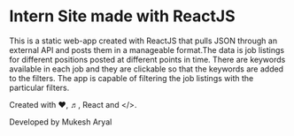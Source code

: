# Intern Site made with ReactJS

This is a static web-app created with ReactJS that pulls JSON through an external API and posts them in a manageable format.The data is job listings for different positions posted at different points in time. There are keywords available in each job and they are clickable so that the keywords are added to the filters. The app is capable of filtering the job listings with the particular filters.

Created with ❤, ♬, React and </>.

Developed by Mukesh Aryal
